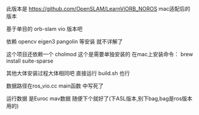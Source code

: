 此版本是  https://github.com/OpenSLAM/LearnViORB_NOROS   mac适配后的版本

基于单目的 orb-slam vio 版本吧

依赖  opencv  eigen3  pangolin 等安装 就不详解了

这个项目还依赖一个 cholmod   这个是需要单独安装的
在mac上安装命令：
brew install suite-sparse

其他大体安装过程大体相同吧 直接运行 build.sh 也行

数据路径在ros_vio.cc  main函数 中写死了

运行数据 是Euroc  mav数据
随便下个就好了(下ASL版本,别下bag,bag是ros版本用的)

